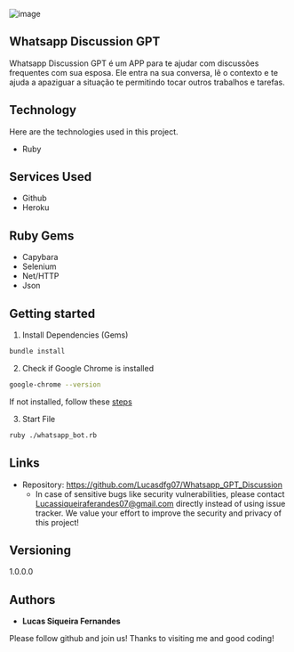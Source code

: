 ![image](https://github.com/user-attachments/assets/6b788cd2-4be9-467c-8839-d9659f2b11f0)

## Whatsapp Discussion GPT

Whatsapp Discussion GPT é um APP para te ajudar com discussões frequentes com sua esposa.
Ele entra na sua conversa, lê o contexto e te ajuda a apaziguar a situação te permitindo tocar outros trabalhos e tarefas.


## Technology 

Here are the technologies used in this project.

* Ruby

## Services Used

* Github
* Heroku

## Ruby Gems

* Capybara
* Selenium
* Net/HTTP
* Json

## Getting started

1. Install Dependencies (Gems)

```bash
bundle install
```

2. Check if Google Chrome is installed

```bash
google-chrome --version
```

If not installed, follow these [steps](CHROME_DRIVER_INSTALLATION.md)

3. Start File

```bash
ruby ./whatsapp_bot.rb
```

## Links
  - Repository: https://github.com/Lucasdfg07/Whatsapp_GPT_Discussion
    - In case of sensitive bugs like security vulnerabilities, please contact
      Lucassiqueiraferandes07@gmail.com directly instead of using issue tracker. We value your effort
      to improve the security and privacy of this project!

  ## Versioning

  1.0.0.0


  ## Authors

  * **Lucas Siqueira Fernandes** 

  Please follow github and join us!
  Thanks to visiting me and good coding!
